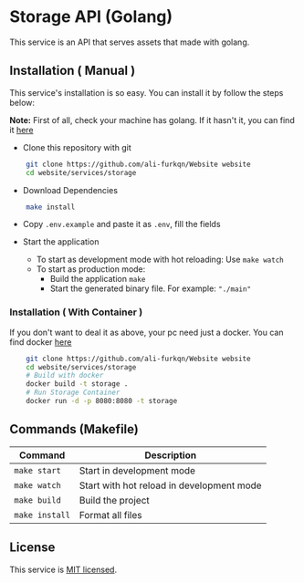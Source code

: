 # Storage API (Golang)

This service is an API that serves assets that made with golang.

## Installation ( Manual )

This service's installation is so easy. You can install it by follow the steps below:

**Note:**  First of all, check your machine has golang. If it hasn't it, you can find it [here](https://golang.org/)

- Clone this repository with git

```sh
    git clone https://github.com/ali-furkqn/Website website
    cd website/services/storage
```

- Download Dependencies

```sh
    make install
```

- Copy `.env.example` and paste it as `.env`, fill the fields

- Start the application
    - To start as development mode with hot reloading: Use `make watch`
    - To start as production mode:
        - Build the application `make`
        - Start the generated binary file. For example: `"./main"`

### Installation ( With Container )

If you don't want to deal it as above, your pc need just a docker. You can find docker [here](https://www.docker.com/get-started)

```sh
    git clone https://github.com/ali-furkqn/Website website
    cd website/services/storage
    # Build with docker
    docker build -t storage .
    # Run Storage Container
    docker run -d -p 8080:8080 -t storage
```

## Commands (Makefile)

|   Command                 | Description                               |
|---------------------------|-------------------------------------------|
|`make start`               | Start in development mode                 |
|`make watch`               | Start with hot reload in development mode |
|`make build`               | Build the project                         |
|`make install`             | Format all files                          |

## License

This service is [MIT licensed](./blob/master/LICENSE).
